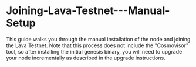 # Joining-Lava-Testnet---Manual-Setup
This guide walks you through the manual installation of the node and joining the Lava Testnet. Note that this process does not include the "Cosmovisor" tool, so after installing the initial genesis binary, you will need to upgrade your node incrementally as described in the upgrade instructions.
